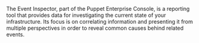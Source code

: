 The Event Inspector, part of the Puppet Enterprise Console, is a reporting tool that provides data for investigating the current state of your infrastructure. Its focus is on correlating information and presenting it from multiple perspectives in order to reveal common causes behind related events.